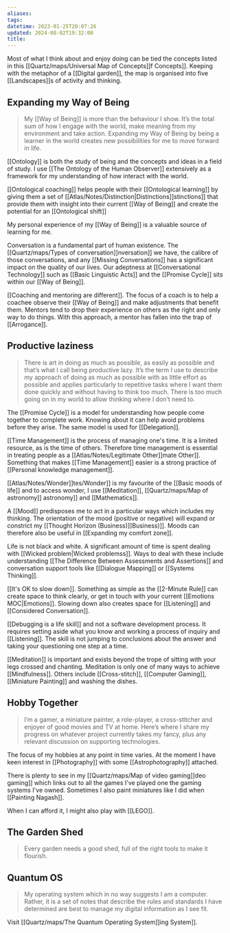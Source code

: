 ```yaml
---
aliases: 
tags: 
datetime: 2023-01-25T20:07:26
updated: 2024-08-02T19:32:00
title: 
---
```

Most of what I think about and enjoy doing can be tied the concepts listed in this [[Quartz/maps/Universal Map of Concepts]]f Concepts]]. Keeping with the metaphor of a [[Digital garden]], the map is organised into five [[Landscapes]]s of activity and thinking.
## Expanding my Way of Being

> My [[Way of Being]] is more than the behaviour I show. It’s the total sum of how I engage with the world, make meaning from my environment and take action. Expanding my Way of Being by being a learner in the world creates new possibilities for me to move forward in life.

[[Ontology]] is both the study of being and the concepts and ideas in a field of study. I use [[The Ontology of the Human Observer]] extensively as a framework for my understanding of how interact with the world.

[[Ontological coaching]] helps people with their [[Ontological learning]] by giving them a set of [[Atlas/Notes/Distinction|Distinctions]]stinctions]] that provide them with insight into their current [[Way of Being]] and create the potential for an [[Ontological shift]]

My personal experience of my [[Way of Being]] is a valuable source of learning for me.

Conversation is a fundamental part of human existence. The [[Quartz/maps/Types of conversation]]nversation]] we have, the calibre of those conversations, and any [[Missing Conversations]] has a significant impact on the quality of our lives. Our adeptness at [[Conversational Technology]] such as [[Basic Linguistic Acts]] and the [[Promise Cycle]] sits within our [[Way of Being]].

[[Coaching and mentoring are different]]. The focus of a coach is to help a coachee observe their [[Way of Being]] and make adjustments that benefit them. Mentors tend to drop their experience on others as the right and only way to do things. With this approach, a mentor has fallen into the trap of [[Arrogance]].
## Productive laziness

> There is art in doing as much as possible, as easily as possible and that’s what I call being productive lazy. It’s the term I use to describe my approach of doing as much as possible with as little effort as possible and applies particularly to repetitive tasks where I want them done quickly and without having to think too much. There is too much going on in my world to allow thinking where I don’t need to.

The [[Promise Cycle]] is a model for understanding how people come together to complete work. Knowing about it can help avoid problems before they arise. The same model is used for [[Delegation]].

[[Time Management]] is the process of managing one's time. It is a limited resource, as is the time of others. Therefore time management is essential in treating people as a [[Atlas/Notes/Legitimate Other]]mate Other]]. Something that makes [[Time Management]] easier is a strong practice of [[Personal knowledge management]].

[[Atlas/Notes/Wonder]]tes/Wonder]] is my favourite of the [[Basic moods of life]] and to access wonder, I use [[Meditation]], [[Quartz/maps/Map of astronomy]] astronomy]] and [[Mathematics]].

A [[Mood]] predisposes me to act in a particular ways which includes my thinking. The orientation of the mood (positive or negative) will expand or constrict my [[Thought Horizon (Business)]]Business)]]. Moods can therefore also be useful in [[Expanding my comfort zone]].

Life is not black and white. A significant amount of time is spent dealing with [[Wicked problem|Wicked problemss]]. Ways to deal with these include understanding [[The Difference Between Assessments and Assertions]] and conversation support tools like [[Dialogue Mapping]] or [[Systems Thinking]].

[[It's OK to slow down]]. Something as simple as the [[2-Minute Rule]] can create space to think clearly, or get in touch with your current [[Emotions MOC|Emotions]]. Slowing down also creates space for [[Listening]] and [[Considered Conversation]].

[[Debugging is a life skill]] and not a software development process. It requires setting aside what you know and working a process of inquiry and [[Listening]]. The skill is not jumping to conclusions about the answer and taking your questioning one step at a time.

[[Meditation]] is important and exists beyond the trope of sitting with your legs crossed and chanting. Meditation is only one of many ways to achieve [[Mindfulness]]. Others include [[Cross-stitch]], [[Computer Gaming]], [[Miniature Painting]] and washing the dishes.
## Hobby Together

> I’m a gamer, a miniature painter, a role-player, a cross-stitcher and enjoyer of good movies and TV at home. Here’s where I share my progress on whatever project currently takes my fancy, plus any relevant discussion on supporting technologies.

The focus of my hobbies at any point in time varies. At the moment I have keen interest in [[Photography]] with some [[Astrophotography]] attached.

There is plenty to see in my [[Quartz/maps/Map of video gaming]]deo gaming]] which links out to all the games I've played one the gaming systems I've owned. Sometimes I also paint miniatures like I did when [[Painting Nagash]].

When I can afford it, I might also play with [[LEGO]].
## The Garden Shed
> Every garden needs a good shed, full of the right tools to make it flourish.
## Quantum OS

> My operating system which in no way suggests I am a computer. Rather, it is a set of notes that describe the rules and standards I have determined are best to manage my digital information as I see fit. 

Visit [[Quartz/maps/The Quantum Operating System]]ing System]].